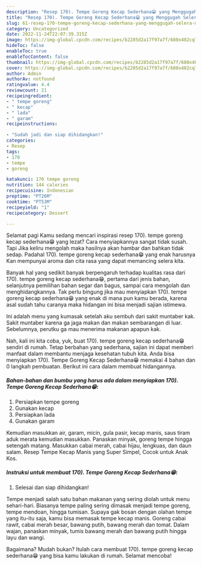 ```yaml
---
description: "Resep 170). Tempe Goreng Kecap Sederhana😁 yang Menggugah Selera , Menggugah Selera"
title: "Resep 170). Tempe Goreng Kecap Sederhana😁 yang Menggugah Selera , Menggugah Selera"
slug: 61-resep-170-tempe-goreng-kecap-sederhana-yang-menggugah-selera-menggugah-selera
category: Uncategorized
date: 2022-11-24T22:07:39.315Z
image: https://img-global.cpcdn.com/recipes/b2285d2a17f97a7f/680x482cq70/170-tempe-goreng-kecap-sederhana-foto-resep-utama.jpg
hideToc: false
enableToc: true
enableTocContent: false
thumbnail: https://img-global.cpcdn.com/recipes/b2285d2a17f97a7f/680x482cq70/170-tempe-goreng-kecap-sederhana-foto-resep-utama.jpg
cover: https://img-global.cpcdn.com/recipes/b2285d2a17f97a7f/680x482cq70/170-tempe-goreng-kecap-sederhana-foto-resep-utama.jpg
author: Admin
authorAv: notfound
ratingvalue: 4.4
reviewcount: 21
recipeingredient:
- " tempe goreng"
- " kecap"
- " lada"
- " garam"
recipeinstructions:

- "Sudah jadi dan siap dihidangkan!"
categories:
- Resep
tags:
- 170
- tempe
- goreng

katakunci: 170 tempe goreng 
nutrition: 144 calories
recipecuisine: Indonesian
preptime: "PT26M"
cooktime: "PT53M"
recipeyield: "1"
recipecategory: Dessert

---
```



Selamat pagi Kamu sedang mencari inspirasi resep 170). tempe goreng kecap sederhana😁 yang lezat? Cara menyiapkannya sangat tidak susah. Tapi Jika keliru mengolah maka hasilnya akan hambar dan bahkan tidak sedap. Padahal 170). tempe goreng kecap sederhana😁 yang enak harusnya Kan mempunyai aroma dan cita rasa yang dapat memancing selera kita.


Banyak hal yang sedikit banyak berpengaruh terhadap kualitas rasa dari 170). tempe goreng kecap sederhana😁, pertama dari jenis bahan, selanjutnya pemilihan bahan segar dan bagus, sampai cara mengolah dan menghidangkannya. Tak perlu bingung jika mau menyiapkan 170). tempe goreng kecap sederhana😁 yang enak di mana pun kamu berada, karena asal sudah tahu caranya maka hidangan ini bisa menjadi sajian istimewa.

Ini adalah menu yang kumasak setelah aku sembuh dari sakit muntaber kak. Sakit muntaber karena ga jaga makan dan makan sembarangan di luar. Sebelumnya, perutku ga mau menerima makanan apapun kak.


Nah, kali ini kita coba, yuk, buat 170). tempe goreng kecap sederhana😁 sendiri di rumah. Tetap berbahan yang sederhana, sajian ini dapat memberi manfaat dalam membantu menjaga kesehatan tubuh kita. Anda bisa menyiapkan 170). Tempe Goreng Kecap Sederhana😁 memakai 4 bahan dan 0 langkah pembuatan. Berikut ini cara dalam membuat hidangannya.

<!--inarticleads1-->

##### Bahan-bahan dan bumbu yang harus ada dalam menyiapkan 170). Tempe Goreng Kecap Sederhana😁:

1. Persiapkan  tempe goreng
1. Gunakan  kecap
1. Persiapkan  lada
1. Gunakan  garam


Kemudian masukkan air, garam, micin, gula pasir, kecap manis, saus tiram aduk merata kemudian masukkan. Panaskan minyak, goreng tempe hingga setengah matang. Masukkan cabai merah, cabai hijau, lengkuas, dan daun salam. Resep Tempe Kecap Manis yang Super Simpel, Cocok untuk Anak Kos. 

<!--inarticleads2-->

##### Instruksi untuk membuat 170). Tempe Goreng Kecap Sederhana😁:


1. Selesai dan siap dihidangkan!

Tempe menjadi salah satu bahan makanan yang sering diolah untuk menu sehari-hari. Biasanya tempe paling sering dimasak menjadi tempe goreng, tempe mendoan, hingga tumisan. Supaya gak bosan dengan olahan tempe yang itu-itu saja, kamu bisa memasak tempe kecap manis. Goreng cabai rawit, cabai merah besar, bawang putih, bawang merah dan tomat. Dalam wajan, panaskan minyak, tumis bawang merah dan bawang putih hingga layu dan wangi. 

Bagaimana? Mudah bukan? Itulah cara membuat 170). tempe goreng kecap sederhana😁 yang bisa kamu lakukan di rumah. Selamat mencoba!
